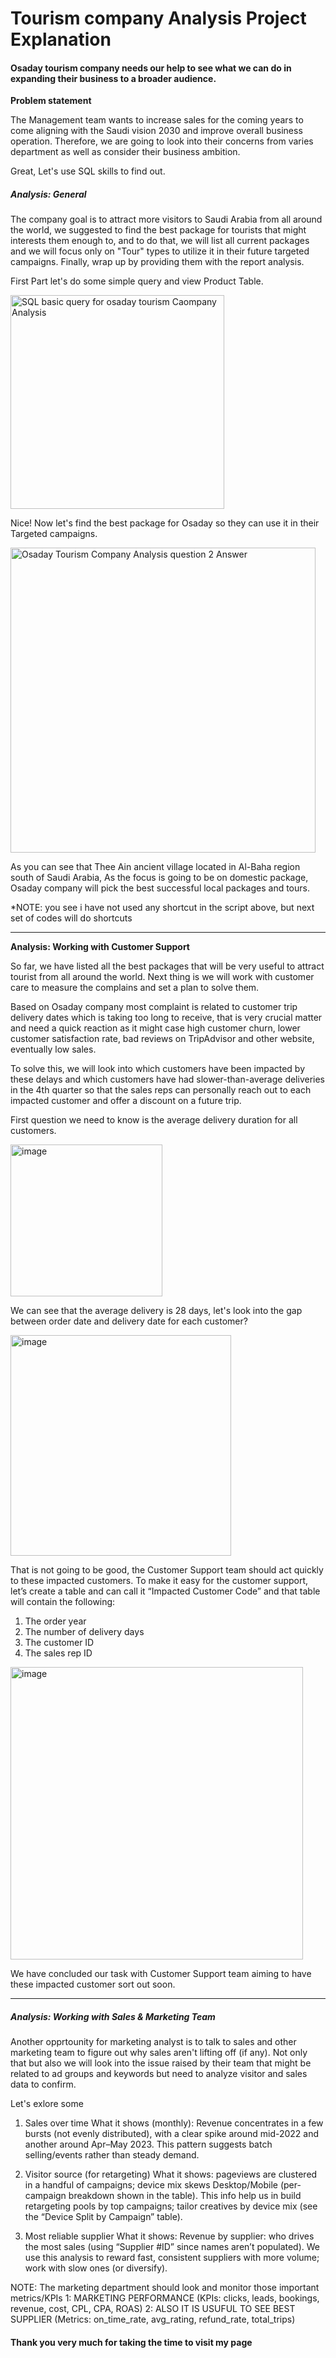 # Tourism company Analysis Project Explanation 

#### Osaday tourism company needs our help to see what we can do in expanding their business to a broader audience.

**Problem statement**

The Management team wants to increase sales for the coming years to come aligning with the Saudi vision 2030 and improve overall business operation. Therefore, we are going to look into their concerns from varies department as well as consider their business ambition.

Great, Let's use SQL skills to find out.

##### Analysis: General

The company goal is to attract more visitors to Saudi Arabia from all around the world, we suggested to find the best package for tourists that might interests them enough to, and to do that, we will list all current packages and we will focus only on "Tour" types to utilize it in their future targeted campaigns. Finally, wrap up by providing them with the report analysis.

First Part let's do some simple query and view Product Table.

<img width="342" alt="SQL basic query for osaday tourism Caompany Analysis" src="https://github.com/osamahali/SQL-portfolio/assets/47139366/d768f084-4bd7-49a1-ba25-0b7f29e642aa">

Nice! Now let's find the best package for Osaday so they can use it in their Targeted campaigns.

<img width="488" alt="Osaday Tourism Company Analysis question 2 Answer" src="https://github.com/osamahali/SQL-portfolio/assets/47139366/b356c63a-3712-4e75-811d-c885673d805d">

As you can see that Thee Ain ancient village located in Al-Baha region south of Saudi Arabia, As the focus is going to be on domestic package, Osaday company will pick the best successful local packages and tours.

*NOTE: you see i have not used any shortcut in the script above, but next set of codes will do shortcuts

------

**Analysis: Working with Customer Support**

So far, we have listed all the best packages that will be very useful to attract tourist from all around the world. Next thing is we will work with customer care to measure the complains and set a plan to solve them.

Based on Osaday company most complaint is related to customer trip delivery dates which is taking too long to receive, that is very crucial matter and need a quick reaction as it might case high customer churn, lower customer satisfaction rate, bad reviews on TripAdvisor and other website, eventually low sales.

To solve this, we will look into which customers have been impacted by these delays and which customers have had slower-than-average deliveries in the 4th quarter so that the sales reps can personally reach out to each impacted customer and offer a discount on a future trip.

First question we need to know is the average delivery duration for all customers.

<img width="243" alt="image" src="https://github.com/osamahali/SQL-portfolio/assets/47139366/3a646c1f-9c68-4b17-8854-6a230fa720f5">

We can see that the average delivery is 28 days, let's look into the gap between order date and delivery date for each customer?

<img width="353" alt="image" src="https://github.com/osamahali/SQL-portfolio/assets/47139366/3799c84a-2e45-4238-8c03-d3061b3beaf1">

That is not going to be good, the Customer Support team should act quickly to these impacted customers.  To make it easy for the customer support, let’s create a table and can call it “Impacted Customer Code” and that table will contain the following:

1.	The order year
2.	The number of delivery days
3.	The customer ID
4.	The sales rep ID

<img width="468" alt="image" src="https://github.com/osamahali/SQL-portfolio/assets/47139366/163b2069-1978-485a-b5e9-fa9ea509855e">

We have concluded our task with Customer Support team aiming to have these impacted customer sort out soon.

------

##### Analysis: Working with Sales & Marketing Team

Another opprtounity for marketing analyst is to talk to sales and other marketing team to figure out why sales aren't lifting off (if any). Not only that but also we will look into the issue raised by their team that might be related to ad groups and keywords but need to analyze visitor and sales data to confirm.

Let's exlore some

1) Sales over time
What it shows (monthly):
Revenue concentrates in a few bursts (not evenly distributed), with a clear spike around mid-2022 and another around Apr–May 2023. This pattern suggests batch selling/events rather than steady demand.

2) Visitor source (for retargeting)
What it shows:
pageviews are clustered in a handful of campaigns; device mix skews Desktop/Mobile (per-campaign breakdown shown in the table). This info help us in build retargeting pools by top campaigns; tailor creatives by device mix (see the “Device Split by Campaign” table).

3)  Most reliable supplier
What it shows:
Revenue by supplier: who drives the most sales (using “Supplier #ID” since names aren’t populated). We use this analysis to reward fast, consistent suppliers with more volume; work with slow ones (or diversify).

NOTE: The marketing department should look and monitor those important metrics/KPIs
1: MARKETING PERFORMANCE (KPIs: clicks, leads, bookings, revenue, cost, CPL, CPA, ROAS)
2: ALSO IT IS USUFUL TO SEE BEST SUPPLIER (Metrics: on_time_rate, avg_rating, refund_rate, total_trips)


#### Thank you very much for taking the time to visit my page
